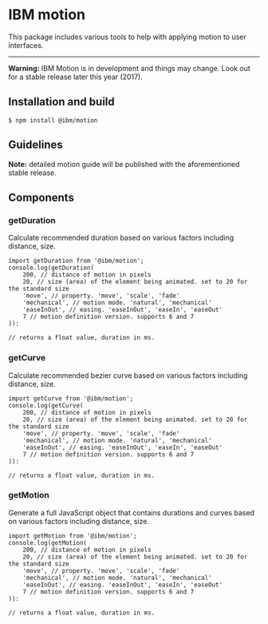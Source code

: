 # IBM motion

This package includes various tools to help with applying motion to user interfaces.

---

**Warning:** IBM Motion is in development and things may change. Look out for a stable release later this year (2017).

## Installation and build

```
$ npm install @ibm/motion
```

## Guidelines

**Note:** detailed motion guide will be published with the aforementioned stable release.

## Components

### getDuration

Calculate recommended duration based on various factors including distance, size.

```
import getDuration from '@ibm/motion';
console.log(getDuration(
	200, // distance of motion in pixels
	20, // size (area) of the element being animated. set to 20 for the standard size
	'move', // property. 'move', 'scale', 'fade'
	'mechanical', // motion mode. 'natural', 'mechanical'
	'easeInOut', // easing. 'easeInOut', 'easeIn', 'easeOut'
	7 // motion definition version. supports 6 and 7
)):

// returns a float value, duration in ms.
```

### getCurve

Calculate recommended bezier curve based on various factors including distance, size.

```
import getCurve from '@ibm/motion';
console.log(getCurve(
	200, // distance of motion in pixels
	20, // size (area) of the element being animated. set to 20 for the standard size
	'move', // property. 'move', 'scale', 'fade'
	'mechanical', // motion mode. 'natural', 'mechanical'
	'easeInOut', // easing. 'easeInOut', 'easeIn', 'easeOut'
	7 // motion definition version. supports 6 and 7
)):

// returns a float value, duration in ms.
```

### getMotion

Generate a full JavaScript object that contains durations and curves based on various factors including distance, size.

```
import getMotion from '@ibm/motion';
console.log(getMotion(
	200, // distance of motion in pixels
	20, // size (area) of the element being animated. set to 20 for the standard size
	'move', // property. 'move', 'scale', 'fade'
	'mechanical', // motion mode. 'natural', 'mechanical'
	'easeInOut', // easing. 'easeInOut', 'easeIn', 'easeOut'
	7 // motion definition version. supports 6 and 7
)):

// returns a float value, duration in ms.
```

